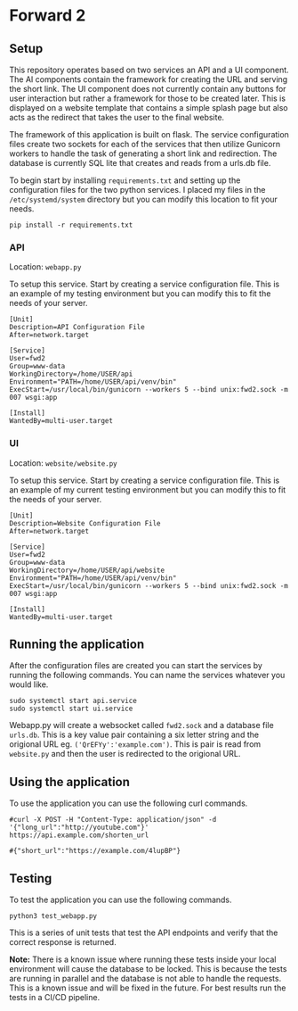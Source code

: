 # Forward 2

## Setup 

This repository operates based on two services an API and a UI component. The AI components contain the framework for creating the URL and serving the short link. The UI component does not currently contain any buttons for user interaction but rather a framework for those to be created later. This is displayed on a website template that contains a simple splash page but also acts as the redirect that takes the user to the final website. 

The framework of this application is built on flask. The service configuration files create two sockets for each of the services that then utilize Gunicorn workers to handle the task of generating a short link and redirection. The database is currently SQL lite that creates and reads from a urls.db file.

To begin start by installing `requirements.txt` and setting up the configuration files for the two python services. I placed my files in the `/etc/systemd/system` directory but you can modify this location to fit your needs.

```
pip install -r requirements.txt 
```

### API 

Location: `webapp.py`

To setup this service. Start by creating a service configuration file. This is an example of my testing environment but you can modify this to fit the needs of your server. 


```
[Unit]
Description=API Configuration File
After=network.target

[Service]
User=fwd2
Group=www-data
WorkingDirectory=/home/USER/api
Environment="PATH=/home/USER/api/venv/bin"
ExecStart=/usr/local/bin/gunicorn --workers 5 --bind unix:fwd2.sock -m 007 wsgi:app

[Install]
WantedBy=multi-user.target
```

### UI

Location: `website/website.py`

To setup this service. Start by creating a service configuration file. This is an example of my current testing environment but you can modify this to fit the needs of your server.

```
[Unit]
Description=Website Configuration File
After=network.target

[Service]
User=fwd2
Group=www-data
WorkingDirectory=/home/USER/api/website
Environment="PATH=/home/USER/api/venv/bin"
ExecStart=/usr/local/bin/gunicorn --workers 5 --bind unix:fwd2.sock -m 007 wsgi:app

[Install]
WantedBy=multi-user.target
```

## Running the application

After the configuration files are created you can start the services by running the following commands. You can name the services whatever you would like.

```
sudo systemctl start api.service
sudo systemctl start ui.service
```

Webapp.py will create a websocket called `fwd2.sock` and a database file `urls.db`. This is a key value pair containing a six letter string and the origional URL eg. `('QrEFYy':'example.com')`. This is pair is read from `website.py` and then the user is redirected to the origional URL.

## Using the application

To use the application you can use the following curl commands. 

```
#curl -X POST -H "Content-Type: application/json" -d '{"long_url":"http://youtube.com"}' https://api.example.com/shorten_url

#{"short_url":"https://example.com/4lupBP"}    
```

## Testing

To test the application you can use the following commands. 

``` 
python3 test_webapp.py
```

This is a series of unit tests that test the API endpoints and verify that the correct response is returned. 

**Note:** There is a known issue where running these tests inside your local environment will cause the database to be locked. This is because the tests are running in parallel and the database is not able to handle the requests. This is a known issue and will be fixed in the future. For best results run the tests in a CI/CD pipeline.
